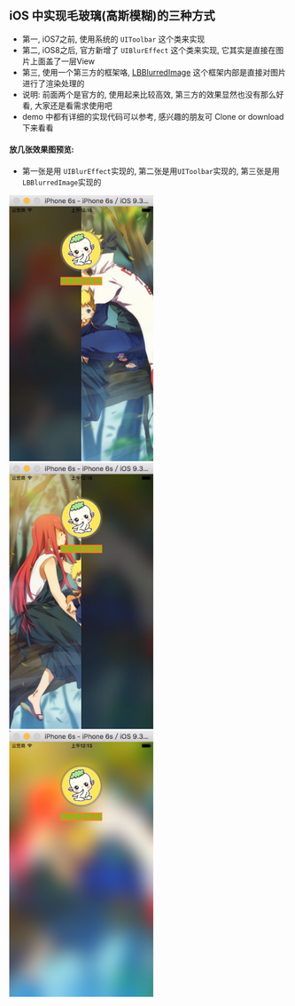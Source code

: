 ## iOS 中实现毛玻璃(高斯模糊)的三种方式
  * 第一, iOS7之前, 使用系统的 `UIToolbar` 这个类来实现
  * 第二, iOS8之后, 官方新增了 `UIBlurEffect` 这个类来实现, 它其实是直接在图片上面盖了一层View
  * 第三, 使用一个第三方的框架咯, [LBBlurredImage](https://github.com/lukabernardi/LBBlurredImage) 这个框架内部是直接对图片进行了渲染处理的
  * 说明: 前面两个是官方的, 使用起来比较高效, 第三方的效果显然也没有那么好看, 大家还是看需求使用吧
  * demo 中都有详细的实现代码可以参考, 感兴趣的朋友可 Clone or download 下来看看

#### 放几张效果图预览: 
  * 第一张是用 `UIBlurEffect`实现的,  第二张是用`UIToolbar`实现的,  第三张是用`LBBlurredImage`实现的
  
<img src="IMAGE/img_002.png?v=3&s=100" alt="GitHub" title="截图001" width="260" height="480"/> 
<img src="IMAGE/img_003.png?v=3&s=100" alt="GitHub" title="截图002" width="260" height="480"/> 
<img src="IMAGE/img_001.png?v=3&s=100" alt="GitHub" title="截图003" width="260" height="480"/> 
